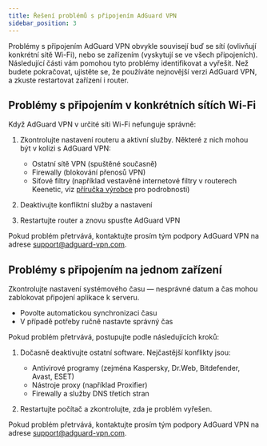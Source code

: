 ```yaml
---
title: Řešení problémů s připojením AdGuard VPN
sidebar_position: 3
---
```


Problémy s připojením AdGuard VPN obvykle souvisejí buď se sítí (ovlivňují konkrétní sítě Wi-Fi), nebo se zařízením (vyskytují se ve všech připojeních). Následující části vám pomohou tyto problémy identifikovat a vyřešit. Než budete pokračovat, ujistěte se, že používáte nejnovější verzi AdGuard VPN, a zkuste restartovat zařízení i router.

## Problémy s připojením v konkrétních sítích Wi-Fi

Když AdGuard VPN v určité síti Wi-Fi nefunguje správně:

1. Zkontrolujte nastavení routeru a aktivní služby. Některé z nich mohou být v kolizi s AdGuard VPN:

    - Ostatní sítě VPN (spuštěné současně)
    - Firewally (blokování přenosů VPN)
    - Síťové filtry (například vestavěné internetové filtry v routerech Keenetic, viz [příručka výrobce](https://help.keenetic.com/hc/en-us/articles/4415711575698-Content-filtering-and-ad-blocking-options) pro podrobnosti)

2. Deaktivujte konfliktní služby a nastavení

3. Restartujte router a znovu spusťte AdGuard VPN

Pokud problém přetrvává, kontaktujte prosím tým podpory AdGuard VPN na adrese support@adguard-vpn.com.

## Problémy s připojením na jednom zařízení

Zkontrolujte nastavení systémového času — nesprávné datum a čas mohou zablokovat připojení aplikace k serveru.

- Povolte automatickou synchronizaci času
- V případě potřeby ručně nastavte správný čas

Pokud problém přetrvává, postupujte podle následujících kroků:

1. Dočasně deaktivujte ostatní software. Nejčastější konflikty jsou:

    - Antivirové programy (zejména Kaspersky, Dr.Web, Bitdefender, Avast, ESET)
    - Nástroje proxy (například Proxifier)
    - Firewally a služby DNS třetích stran

2. Restartujte počítač a zkontrolujte, zda je problém vyřešen.

Pokud problém přetrvává, kontaktujte prosím tým podpory AdGuard VPN na adrese support@adguard-vpn.com.
